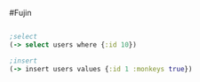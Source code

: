 #Fujin

```clojure

;select
(-> select users where {:id 10})

;insert
(-> insert users values {:id 1 :monkeys true})

```
